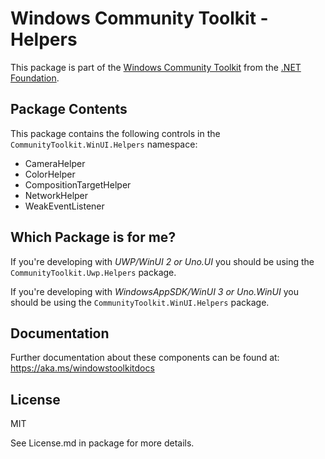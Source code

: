 
# Windows Community Toolkit - Helpers

This package is part of the [Windows Community Toolkit](https://aka.ms/toolkit/windows) from the [.NET Foundation](https://dotnetfoundation.org).

## Package Contents

This package contains the following controls in the `CommunityToolkit.WinUI.Helpers` namespace:

- CameraHelper
- ColorHelper
- CompositionTargetHelper
- NetworkHelper
- WeakEventListener

## Which Package is for me?

If you're developing with _UWP/WinUI 2 or Uno.UI_ you should be using the `CommunityToolkit.Uwp.Helpers` package.

If you're developing with _WindowsAppSDK/WinUI 3 or Uno.WinUI_ you should be using the `CommunityToolkit.WinUI.Helpers` package.

## Documentation

Further documentation about these components can be found at: https://aka.ms/windowstoolkitdocs

## License

MIT

See License.md in package for more details.
